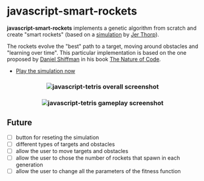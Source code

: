 # javascript-smart-rockets

**javascript-smart-rockets** implements a genetic algorithm from scratch and create "smart rockets" (based on a [simulation] by [Jer Thorp]).

The rockets evolve the "best" path to a target, moving around obstacles and "learning over time". This particular implementation is based on the one proposed by [Daniel Shiffman] in his book [The Nature of Code].

* [Play the simulation now]

<h3 align="center">
  <img src="https://dl.dropboxusercontent.com/s/07z4hwq0l980xyt/smart_rockets_02.png?dl=0" alt="javascript-tetris overall screenshot" />
</h3>

<h3 align="center">
  <img src="https://dl.dropboxusercontent.com/s/hjl3hfygsmcm4hn/smart_rockets_03.png?dl=0" alt="javascript-tetris gameplay screenshot" />
</h3>

Future
------

* [ ] button for reseting the simulation
* [ ] different types of targets and obstacles
* [ ] allow the user to move targets and obstacles
* [ ] allow the user to chose the number of rockets that spawn in each generation
* [ ] allow the user to change all the parameters of the fitness function

<!---
Link References
-->

[simulation]:http://www.blprnt.com/smartrockets/
[Jer Thorp]:http://blog.blprnt.com/
[Daniel Shiffman]:http://shiffman.net/
[The Nature of Code]:http://natureofcode.com/
[Play the simulation now]:https://smart-rockets-aruvham.herokuapp.com/
